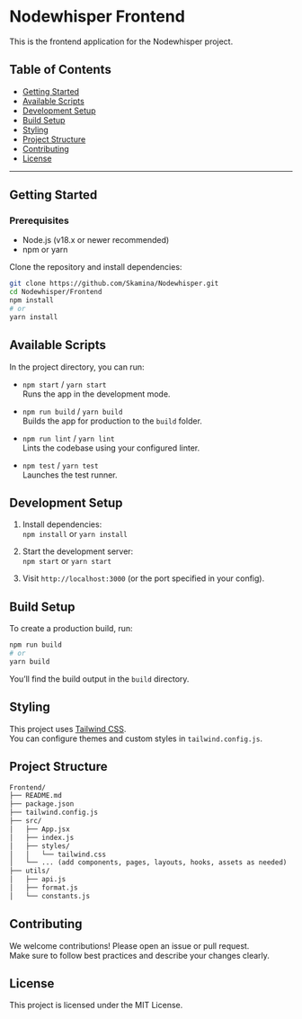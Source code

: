 # Nodewhisper Frontend

This is the frontend application for the Nodewhisper project.

## Table of Contents

- [Getting Started](#getting-started)
- [Available Scripts](#available-scripts)
- [Development Setup](#development-setup)
- [Build Setup](#build-setup)
- [Styling](#styling)
- [Project Structure](#project-structure)
- [Contributing](#contributing)
- [License](#license)

---

## Getting Started

### Prerequisites

- Node.js (v18.x or newer recommended)
- npm or yarn

Clone the repository and install dependencies:

```bash
git clone https://github.com/Skamina/Nodewhisper.git
cd Nodewhisper/Frontend
npm install
# or
yarn install
```

## Available Scripts

In the project directory, you can run:

- `npm start` / `yarn start`  
  Runs the app in the development mode.

- `npm run build` / `yarn build`  
  Builds the app for production to the `build` folder.

- `npm run lint` / `yarn lint`  
  Lints the codebase using your configured linter.

- `npm test` / `yarn test`  
  Launches the test runner.

## Development Setup

1. Install dependencies:  
   `npm install` or `yarn install`

2. Start the development server:  
   `npm start` or `yarn start`

3. Visit `http://localhost:3000` (or the port specified in your config).

## Build Setup

To create a production build, run:
```bash
npm run build
# or
yarn build
```

You’ll find the build output in the `build` directory.

## Styling

This project uses [Tailwind CSS](https://tailwindcss.com/).  
You can configure themes and custom styles in `tailwind.config.js`.

## Project Structure

```txt
Frontend/
├── README.md
├── package.json
├── tailwind.config.js
├── src/
│   ├── App.jsx
│   ├── index.js
│   ├── styles/
│   │   └── tailwind.css
│   └── ... (add components, pages, layouts, hooks, assets as needed)
├── utils/
│   ├── api.js
│   ├── format.js
│   └── constants.js
```

## Contributing

We welcome contributions! Please open an issue or pull request.  
Make sure to follow best practices and describe your changes clearly.

## License

This project is licensed under the MIT License.

